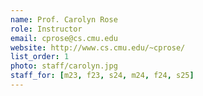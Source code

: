 ```yaml
---
name: Prof. Carolyn Rose
role: Instructor
email: cprose@cs.cmu.edu
website: http://www.cs.cmu.edu/~cprose/
list_order: 1
photo: staff/carolyn.jpg
staff_for: [m23, f23, s24, m24, f24, s25]
---
```

